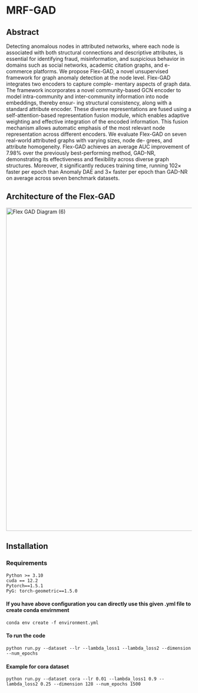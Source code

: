# MRF-GAD



## Abstract

Detecting anomalous nodes in attributed networks, where each
node is associated with both structural connections and descriptive
attributes, is essential for identifying fraud, misinformation, and
suspicious behavior in domains such as social networks, academic
citation graphs, and e-commerce platforms. We propose Flex-GAD,
a novel unsupervised framework for graph anomaly detection at the
node level. Flex-GAD integrates two encoders to capture comple-
mentary aspects of graph data. The framework incorporates a novel
community-based GCN encoder to model intra-community and
inter-community information into node embeddings, thereby ensur-
ing structural consistency, along with a standard attribute encoder.
These diverse representations are fused using a self-attention-based
representation fusion module, which enables adaptive weighting
and effective integration of the encoded information. This fusion
mechanism allows automatic emphasis of the most relevant node
representation across different encoders. We evaluate Flex-GAD
on seven real-world attributed graphs with varying sizes, node de-
grees, and attribute homogeneity. Flex-GAD achieves an average
AUC improvement of 7.98% over the previously best-performing
method, GAD-NR, demonstrating its effectiveness and flexibility
across diverse graph structures. Moreover, it significantly reduces
training time, running 102× faster per epoch than Anomaly
DAE and 3× faster per epoch than GAD-NR on average across
seven benchmark datasets.

## Architecture of the Flex-GAD

<img width="2521" height="875" alt="Flex GAD Diagram (6)" src="https://github.com/user-attachments/assets/d9589291-6551-49a4-974a-e7b211d01fab" />



## Installation
### Requirements 
```
Python >= 3.10
cuda == 12.2
Pytorch==1.5.1
PyG: torch-geometric==1.5.0
```
#### If you have above configuration you can directly use this given .yml file to create conda  envirnment 
```
conda env create -f environment.yml
```
#### To run the code 
```
python run.py --dataset --lr --lambda_loss1 --lambda_loss2 --dimension --num_epochs
```
#### Example for cora dataset
```
python run.py --dataset cora --lr 0.01 --lambda_loss1 0.9 --lambda_loss2 0.25 --dimension 128 --num_epochs 1500
```

